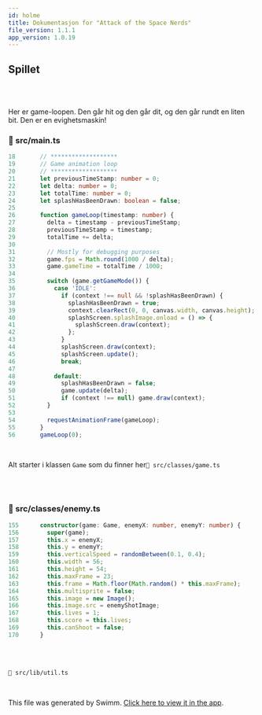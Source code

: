```yaml
---
id: holme
title: Dokumentasjon for "Attack of the Space Nerds"
file_version: 1.1.1
app_version: 1.0.19
---
```


## Spillet

<br/>

<br/>

Her er game-loopen. Den går hit og den går dit, og den går rundt en liten bit. Den er en evighetsmaskin!
<!-- NOTE-swimm-snippet: the lines below link your snippet to Swimm -->
### 📄 src/main.ts
```typescript
18       // *******************
19       // Game animation loop
20       // *******************
21       let previousTimeStamp: number = 0;
22       let delta: number = 0;
23       let totalTime: number = 0;
24       let splashHasBeenDrawn: boolean = false;
25     
26       function gameLoop(timestamp: number) {
27         delta = timestamp - previousTimeStamp;
28         previousTimeStamp = timestamp;
29         totalTime += delta;
30     
31         // Mostly for debugging purposes
32         game.fps = Math.round(1000 / delta);
33         game.gameTime = totalTime / 1000;
34     
35         switch (game.getGameMode()) {
36           case 'IDLE':
37             if (context !== null && !splashHasBeenDrawn) {
38               splashHasBeenDrawn = true;
39               context.clearRect(0, 0, canvas.width, canvas.height);
40               splashScreen.splashImage.onload = () => {
41                 splashScreen.draw(context);
42               };
43             }
44             splashScreen.draw(context);
45             splashScreen.update();
46             break;
47     
48           default:
49             splashHasBeenDrawn = false;
50             game.update(delta);
51             if (context !== null) game.draw(context);
52         }
53     
54         requestAnimationFrame(gameLoop);
55       }
56       gameLoop(0);
```

<br/>

Alt starter i klassen `Game`<swm-token data-swm-token=":src/classes/game.ts:17:4:4:`export class Game {`"/> som du finner her`📄 src/classes/game.ts`

<br/>

<br/>


<!-- NOTE-swimm-snippet: the lines below link your snippet to Swimm -->
### 📄 src/classes/enemy.ts
```typescript
155      constructor(game: Game, enemyX: number, enemyY: number) {
156        super(game);
157        this.x = enemyX;
158        this.y = enemyY;
159        this.verticalSpeed = randomBetween(0.1, 0.4);
160        this.width = 56;
161        this.height = 54;
162        this.maxFrame = 23;
163        this.frame = Math.floor(Math.random() * this.maxFrame);
164        this.multisprite = false;
165        this.image = new Image();
166        this.image.src = enemyShotImage;
167        this.lives = 1;
168        this.score = this.lives;
169        this.canShoot = false;
170      }
```

<br/>

<br/>

`📄 src/lib/util.ts`

<br/>

This file was generated by Swimm. [Click here to view it in the app](https://app.swimm.io/repos/Z2l0aHViJTNBJTNBYXR0YWNrLW9mLXRoZS1zcGFjZS1uZXJkcyUzQSUzQWtsZWthbmdlcg==/docs/holme).
